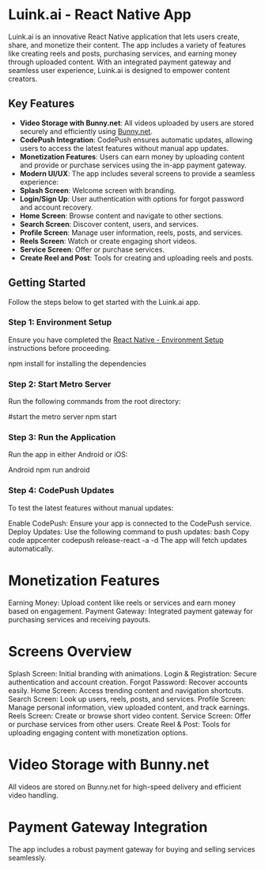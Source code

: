 # Luink.ai - React Native App

Luink.ai is an innovative React Native application that lets users create, share, and monetize their content. The app includes a variety of features like creating reels and posts, purchasing services, and earning money through uploaded content. With an integrated payment gateway and seamless user experience, Luink.ai is designed to empower content creators.

## Key Features

- **Video Storage with Bunny.net**: All videos uploaded by users are stored securely and efficiently using [Bunny.net](https://bunny.net).
- **CodePush Integration**: CodePush ensures automatic updates, allowing users to access the latest features without manual app updates.
- **Monetization Features**: Users can earn money by uploading content and provide or purchase services using the in-app payment gateway.
- **Modern UI/UX**: The app includes several screens to provide a seamless experience:
- **Splash Screen**: Welcome screen with branding.
- **Login/Sign Up**: User authentication with options for forgot password and account recovery.
- **Home Screen**: Browse content and navigate to other sections.
- **Search Screen**: Discover content, users, and services.
- **Profile Screen**: Manage user information, reels, posts, and services.
- **Reels Screen**: Watch or create engaging short videos.
- **Service Screen**: Offer or purchase services.
- **Create Reel and Post**: Tools for creating and uploading reels and posts.

## Getting Started

Follow the steps below to get started with the Luink.ai app.

### Step 1: Environment Setup

Ensure you have completed the [React Native - Environment Setup](https://reactnative.dev/docs/environment-setup) instructions before proceeding.

npm install for installing the dependencies

### Step 2: Start Metro Server

Run the following commands from the root directory:

#start the metro server 
npm start

### Step 3: Run the Application

Run the app in either Android or iOS:

Android
npm run android

### Step 4: CodePush Updates

To test the latest features without manual updates:

Enable CodePush: Ensure your app is connected to the CodePush service.
Deploy Updates: Use the following command to push updates:
bash
Copy code
appcenter codepush release-react -a <app-name> -d <deployment-name>
The app will fetch updates automatically.


# Monetization Features

Earning Money: Upload content like reels or services and earn money based on engagement.
Payment Gateway: Integrated payment gateway for purchasing services and receiving payouts.

# Screens Overview
Splash Screen: Initial branding with animations.
Login & Registration: Secure authentication and account creation.
Forgot Password: Recover accounts easily.
Home Screen: Access trending content and navigation shortcuts.
Search Screen: Look up users, reels, posts, and services.
Profile Screen: Manage personal information, view uploaded content, and track earnings.
Reels Screen: Create or browse short video content.
Service Screen: Offer or purchase services from other users.
Create Reel & Post: Tools for uploading engaging content with monetization options.

# Video Storage with Bunny.net
All videos are stored on Bunny.net for high-speed delivery and efficient video handling.

# Payment Gateway Integration
The app includes a robust payment gateway for buying and selling services seamlessly.

